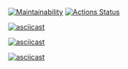 [![Maintainability](https://api.codeclimate.com/v1/badges/a99a88d28ad37a79dbf6/maintainability)](https://codeclimate.com/github/codeclimate/codeclimate/maintainability)
[![Actions Status](https://github.com/MukhammedDinaev/python-project-lvl1/workflows/hexlet-check/badge.svg)](https://github.com/MukhammedDinaev/python-project-lvl1/actions)

[![asciicast](https://asciinema.org/a/BB5E5u91ae6OXQ8OCE3jkA8gJ.svg)](https://asciinema.org/a/BB5E5u91ae6OXQ8OCE3jkA8gJ)

[![asciicast](https://asciinema.org/a/317324.svg)](https://asciinema.org/a/317324)

[![asciicast](https://asciinema.org/a/421369.svg)](https://asciinema.org/a/421369)

